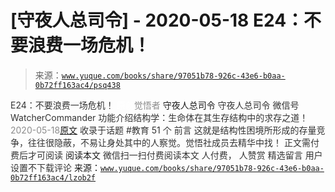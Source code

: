 # [守夜人总司令] - 2020-05-18 E24：不要浪费一场危机！

> 来源：[`www.yuque.com/books/share/97051b78-926c-43e6-b0aa-0b72ff163ac4/psq438`](https://www.yuque.com/books/share/97051b78-926c-43e6-b0aa-0b72ff163ac4/psq438)

<ne-p id="520f42f3293818f927861ebbd5b15da4_p_0" data-lake-id="520f42f3293818f927861ebbd5b15da4_p_0"><ne-text id="ua175b2ed" style="color: rgb(51, 51, 51);">E24：不要浪费一场危机！</ne-text></ne-p> <ne-p id="ba71081b009fc6a0f7f14dee67570965" data-lake-id="ba71081b009fc6a0f7f14dee67570965"><ne-text id="u29289ab4" ne-fontsize="12" style="color: rgb(255, 255, 255);">原创</ne-text><ne-text id="u187eea3d" style="color: rgb(140, 140, 140);">觉悟者</ne-text> <ne-text id="u619b7c28" ne-fontsize="14">守夜人总司令</ne-text></ne-p> <ne-p id="5d15fc63016e6779c6ccaccafd633bca" data-lake-id="5d15fc63016e6779c6ccaccafd633bca"><ne-text id="u9a913afc" ne-fontsize="14" ne-bold="true" style="color: rgb(51, 51, 51);">守夜人总司令</ne-text></ne-p> <ne-p id="57a0975b0a2b427132071b07493367b5" data-lake-id="57a0975b0a2b427132071b07493367b5"><ne-text id="u0922eee4" ne-fontsize="14" style="color: rgb(51, 51, 51);">微信号</ne-text><ne-text id="ubd2801a3" ne-fontsize="14" style="color: rgb(51, 51, 51);">WatcherCommander</ne-text></ne-p> <ne-p id="5736b1a1e1ae154486ad68549b1ee65f" data-lake-id="5736b1a1e1ae154486ad68549b1ee65f"><ne-text id="ud1d0470c" ne-fontsize="14" style="color: rgb(51, 51, 51);">功能介绍</ne-text><ne-text id="u22ec2018" ne-fontsize="14" style="color: rgb(51, 51, 51);">结构学：生命体在其生存结构中的求存之道！</ne-text></ne-p> <ne-p id="c7834e56d9323ecdcaf7f457258d5717" data-lake-id="c7834e56d9323ecdcaf7f457258d5717"><ne-text id="u5c2694ef" style="color: rgb(140, 140, 140);">2020-05-18</ne-text>[<ne-text id="u9abd0549" ne-fontsize="14">原文</ne-text>](https://mp.weixin.qq.com/s?__biz=MzAxNDk1NjI2Mw==&mid=2247485221&idx=1&sn=bcff80d93250d3e6316162dd09de1948&chksm=9b8a24adacfdadbbf0923d6391d9a315888cf381ea0a4ee0540b45ba2df52b6fa8194f5dd42b&scene=27#wechat_redirect&cpage=225)</ne-p> <ne-p id="b3e8cb12f367a320fc5318f5547ca9d1" data-lake-id="b3e8cb12f367a320fc5318f5547ca9d1"><ne-text id="ue40baae1" style="color: rgb(51, 51, 51);">收录于话题</ne-text></ne-p> <ne-p id="1c410eac7705e943f618feca2f7dfa05" data-lake-id="1c410eac7705e943f618feca2f7dfa05"><ne-text id="ua08189da" style="color: rgb(51, 51, 51);">#教育</ne-text></ne-p> <ne-p id="87c731f7a67a0ddb67430f67e3e3407c" data-lake-id="87c731f7a67a0ddb67430f67e3e3407c"><ne-text id="u62247ce7" style="color: rgb(51, 51, 51);">51 个</ne-text></ne-p> <ne-p id="cd5c6ff0528f8f6f61a83d96aa857f18" data-lake-id="cd5c6ff0528f8f6f61a83d96aa857f18"><ne-text id="u69512a8c" style="color: rgb(51, 51, 51);">前言</ne-text></ne-p> <ne-p id="e774b0b718e93bb5ab12e1d7bb125f13" data-lake-id="e774b0b718e93bb5ab12e1d7bb125f13"><ne-text id="u10ab864c" style="color: rgb(51, 51, 51);">这就是结构性困境所形成的存量竞争，往往很隐蔽，不易让身处其中的人察觉。觉悟社成员去精华中找！</ne-text></ne-p> <ne-p id="54dbceb297b8e703125a9618d3dbbb42" data-lake-id="54dbceb297b8e703125a9618d3dbbb42" ne-alignment="center"><ne-text id="ua36ce16e" style="color: rgb(51, 51, 51);">正文需付费后才可阅读</ne-text></ne-p> <ne-p id="9bf64a3bc29d43040a8772ed4fd600d6" data-lake-id="9bf64a3bc29d43040a8772ed4fd600d6" ne-alignment="center"><ne-text id="u12ea875f">阅读本文</ne-text></ne-p> <ne-p id="87ef91359a388a7127dbc3a3e1c649b9" data-lake-id="87ef91359a388a7127dbc3a3e1c649b9" ne-alignment="center"><ne-text id="u6be15220" style="color: rgb(51, 51, 51);">微信扫一扫付费阅读本文</ne-text></ne-p> <ne-p id="cde60017a241ea611d876553b2ac0984" data-lake-id="cde60017a241ea611d876553b2ac0984" ne-alignment="center"><ne-text id="u564eb253" style="color: rgb(51, 51, 51);">人付费</ne-text><ne-text id="ue9d78b82" ne-fontsize="13" style="color: rgb(51, 51, 51);">， 人赞赏</ne-text></ne-p> <ne-h3 id="vNL8n" data-lake-id="vNL8n"><ne-heading-ext><ne-heading-anchor></ne-heading-anchor><ne-heading-fold></ne-heading-fold></ne-heading-ext><ne-heading-content><ne-text id="uf49da5b2" ne-fontsize="16" style="color: rgb(51, 51, 51);">精选留言</ne-text></ne-heading-content></ne-h3> <ne-p id="74574d3349daf95218ed31c5dbebba6f" data-lake-id="74574d3349daf95218ed31c5dbebba6f"><ne-text id="u5037eea8" style="color: rgb(51, 51, 51);">用户设置不下载评论</ne-text></ne-p> 来源：[`www.yuque.com/books/share/97051b78-926c-43e6-b0aa-0b72ff163ac4/lzob2f`](https://www.yuque.com/books/share/97051b78-926c-43e6-b0aa-0b72ff163ac4/lzob2f)